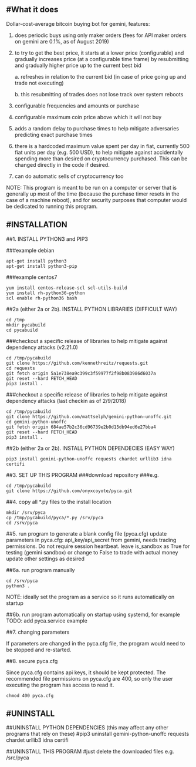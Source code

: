 #What it does
------------
Dollar-cost-average bitcoin buying bot for gemini, features:
1. does periodic buys using only maker orders (fees for API maker orders on gemini are 0.1%, as of August 2019)
2. to try to get the best price, it starts at a lower price (configurable) and gradually increases price (at a configurable time frame) by resubmitting and gradually higher price up to the current best bid

	a. refreshes in relation to the current bid (in case of price going up and trade not executing) 

	b. this resubmitting of trades does not lose track over system reboots
3. configurable frequencies and amounts or purchase
4. configurable maximum coin price above which it will not buy
5. adds a random delay to purchase times to help mitigate adversaries predicting exact purchase times
6. there is a hardcoded maximum value spent per day in fiat, currently 500 fiat units per day (e.g. 500 USD), to help mitigate against accidentally spending more than desired on cryptocurrency purchased.  This can be changed directly in the code if desired.
7. can do automatic sells of cryptocurrency too

NOTE: This program is meant to be run on a computer or server that is generally up most of the time (because the purchase timer resets in the case of a machine reboot), and for security purposes that computer would be dedicated to running this program.


#INSTALLATION
------------

##1. INSTALL PYTHON3 and PIP3

###example debian
```
apt-get install python3
apt-get install python3-pip
```

###example centos7
```
yum install centos-release-scl scl-utils-build
yum install rh-python36-python
scl enable rh-python36 bash
```

##2a (either 2a or 2b). INSTALL PYTHON LIBRARIES (DIFFICULT WAY)
```
cd /tmp
mkdir pycabuild
cd pycabuild
```

###checkout a specific release of libraries to help mitigate against dependency attacks (v2.21.0)
```
cd /tmp/pycabuild
git clone https://github.com/kennethreitz/requests.git
cd requests
git fetch origin 5a1e738ea9c399c3f59977f2f98b083986d6037a 
git reset --hard FETCH_HEAD
pip3 install .
```

###checkout a specific release of libraries to help mitigate against dependency attacks (last checkin as of 2/9/2018)
```
cd /tmp/pycabuild
git clone https://github.com/mattselph/gemini-python-unoffc.git
cd gemini-python-unoffc
git fetch origin 684ae57b2c36cd96739e2b0d15db94ed6e27bba4
git reset --hard FETCH_HEAD
pip3 install .
```

##2b (either 2a or 2b). INSTALL PYTHON DEPENDECIES (EASY WAY)
```
pip3 install gemini-python-unoffc requests chardet urllib3 idna certifi
```


##3. SET UP THIS PROGRAM
###download repository
###e.g.
```
cd /tmp/pycabuild
git clone https://github.com/onyxcoyote/pyca.git
```

##4. copy all *.py files to the install location
```
mkdir /srv/pyca
cp /tmp/pycabuild/pyca/*.py /srv/pyca
cd /srv/pyca
```

##5. run program to generate a blank config file (pyca.cfg)
update parameters in pyca.cfg:
	api_key/api_secret from gemini, needs trading permissions.  Do not require session heartbeat.
	leave is_sandbox as True for testing (gemini sandbox) or change to False to trade with actual money
	update other settings as desired



##6a. run program manually
```
cd /srv/pyca
python3 .
```

NOTE: ideally set the program as a service so it runs automatically on startup


##6b. run program automatically on startup using systemd, for example
TODO: add pyca.service example 


##7. changing parameters

If parameters are changed in the pyca.cfg file, the program would need to be stopped and re-started.


##8. secure pyca.cfg

Since pyca.cfg contains api keys, it should be kept protected.  The recommended file permissions on pyca.cfg are 400, so only the user executing the program has access to read it.
```
chmod 400 pyca.cfg
```

#UNINSTALL
------------
##UNINSTALL PYTHON DEPENDENCIES (this may affect any other programs that rely on these)
#pip3 uninstall gemini-python-unoffc requests chardet urllib3 idna certifi

##UNINSTALL THIS PROGRAM
#just delete the downloaded files e.g. /src/pyca


